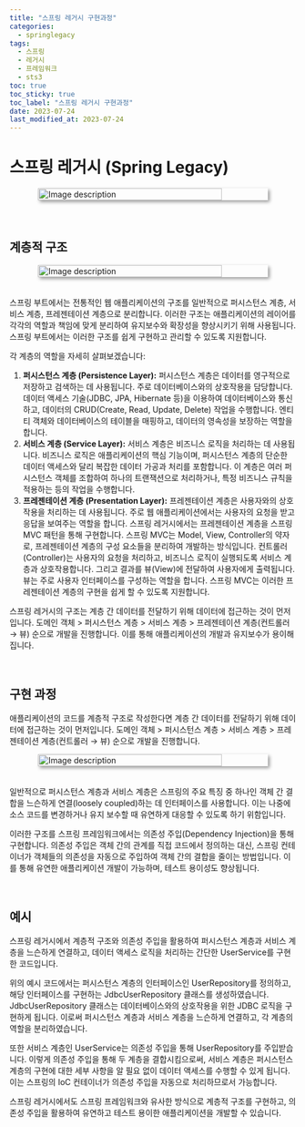 ```yaml
---
title: "스프링 레거시 구현과정"
categories:
  - springlegacy
tags:
  - 스프링
  - 레거시
  - 프레임워크
  - sts3
toc: true
toc_sticky: true
toc_label: "스프링 레거시 구현과정"
date: 2023-07-24
last_modified_at: 2023-07-24
---
```



# **스프링 레거시 (Spring Legacy)**

<div style=" display : flex; justify-content: center;">
	<img src="{{site.baseurl}}/images/springlegacy/1.png" alt="Image description" style="width: 80%; height: 40%; margin-bottom: 20px; box-shadow: 3px 3px 6px rgba(0,0,0,0.4);">
</div>

<br/>

## 계층적 구조

<div style=" display : flex; justify-content: center;">
	<img src="{{site.baseurl}}/images/springlegacy/3.jpg" alt="Image description" style="width: 80%; height: 40%; margin-bottom: 20px; box-shadow: 3px 3px 6px rgba(0,0,0,0.4);">
</div>

스프링 부트에서는 전통적인 웹 애플리케이션의 구조를 일반적으로 퍼시스턴스 계층, 서비스 계층, 프레젠테이션 계층으로 분리합니다. 이러한 구조는 애플리케이션의 레이어를 각각의 역할과 책임에 맞게 분리하여 유지보수와 확장성을 향상시키기 위해 사용됩니다. 스프링 부트에서는 이러한 구조를 쉽게 구현하고 관리할 수 있도록 지원합니다.

각 계층의 역할을 자세히 살펴보겠습니다:

1. **퍼시스턴스 계층 (Persistence Layer):** 퍼시스턴스 계층은 데이터를 영구적으로 저장하고 검색하는 데 사용됩니다. 주로 데이터베이스와의 상호작용을 담당합니다. 데이터 액세스 기술(JDBC, JPA, Hibernate 등)을 이용하여 데이터베이스와 통신하고, 데이터의 CRUD(Create, Read, Update, Delete) 작업을 수행합니다. 엔티티 객체와 데이터베이스의 테이블을 매핑하고, 데이터의 영속성을 보장하는 역할을 합니다.
2. **서비스 계층 (Service Layer):** 서비스 계층은 비즈니스 로직을 처리하는 데 사용됩니다. 비즈니스 로직은 애플리케이션의 핵심 기능이며, 퍼시스턴스 계층의 단순한 데이터 액세스와 달리 복잡한 데이터 가공과 처리를 포함합니다. 이 계층은 여러 퍼시스턴스 객체를 조합하여 하나의 트랜잭션으로 처리하거나, 특정 비즈니스 규칙을 적용하는 등의 작업을 수행합니다.
3. **프레젠테이션 계층 (Presentation Layer):** 프레젠테이션 계층은 사용자와의 상호작용을 처리하는 데 사용됩니다. 주로 웹 애플리케이션에서는 사용자의 요청을 받고 응답을 보여주는 역할을 합니다. 스프링 레거시에서는 프레젠테이션 계층을 스프링 MVC 패턴을 통해 구현합니다. 스프링 MVC는 Model, View, Controller의 약자로, 프레젠테이션 계층의 구성 요소들을 분리하여 개발하는 방식입니다. 컨트롤러(Controller)는 사용자의 요청을 처리하고, 비즈니스 로직이 실행되도록 서비스 계층과 상호작용합니다. 그리고 결과를 뷰(View)에 전달하여 사용자에게 출력됩니다. 뷰는 주로 사용자 인터페이스를 구성하는 역할을 합니다. 스프링 MVC는 이러한 프레젠테이션 계층의 구현을 쉽게 할 수 있도록 지원합니다.

스프링 레거시의 구조는 계층 간 데이터를 전달하기 위해 데이터에 접근하는 것이 먼저입니다. 도메인 객체 > 퍼시스턴스 계층 > 서비스 계층 > 프레젠테이션 계층(컨트롤러 → 뷰) 순으로 개발을 진행합니다. 이를 통해 애플리케이션의 개발과 유지보수가 용이해집니다.

<br/>

## 구현 과정

애플리케이션의 코드를 계층적 구조로 작성한다면 계층 간 데이터를 전달하기 위해 데이터에 접근하는 것이 먼저입니다. 도메인 객체 > 퍼시스턴스 계층 > 서비스 계층 > 프레젠테이션 계층(컨트롤러 → 뷰) 순으로 개발을 진행합니다.

<div style=" display : flex; justify-content: center;">
	<img src="{{site.baseurl}}/images/springlegacy/4.jpg" alt="Image description" style="width: 80%; height: 40%; margin-bottom: 20px; box-shadow: 3px 3px 6px rgba(0,0,0,0.4);">
</div>

일반적으로 퍼시스턴스 계층과 서비스 계층은 스프링의 주요 특징 중 하나인 객체 간 결합을 느슨하게 연결(loosely coupled)하는 데 인터페이스를 사용합니다. 이는 나중에 소스 코드를 변경하거나 유지 보수할 때 유연하게 대응할 수 있도록 하기 위함입니다.

이러한 구조를 스프링 프레임워크에서는 의존성 주입(Dependency Injection)을 통해 구현합니다. 의존성 주입은 객체 간의 관계를 직접 코드에서 정의하는 대신, 스프링 컨테이너가 객체들의 의존성을 자동으로 주입하여 객체 간의 결합을 줄이는 방법입니다. 이를 통해 유연한 애플리케이션 개발이 가능하며, 테스트 용이성도 향상됩니다.


<br/>

## 예시

스프링 레거시에서 계층적 구조와 의존성 주입을 활용하여 퍼시스턴스 계층과 서비스 계층을 느슨하게 연결하고, 데이터 액세스 로직을 처리하는 간단한 UserService를 구현한 코드입니다.

<script src="https://gist.github.com/junyihong/9e0b6614e662bd355d2342d1b960a3fe.js"></script>

위의 예시 코드에서는 퍼시스턴스 계층의 인터페이스인 UserRepository를 정의하고, 해당 인터페이스를 구현하는 JdbcUserRepository 클래스를 생성하였습니다. JdbcUserRepository 클래스는 데이터베이스와의 상호작용을 위한 JDBC 로직을 구현하게 됩니다. 이로써 퍼시스턴스 계층과 서비스 계층을 느슨하게 연결하고, 각 계층의 역할을 분리하였습니다.

또한 서비스 계층인 UserService는 의존성 주입을 통해 UserRepository를 주입받습니다. 이렇게 의존성 주입을 통해 두 계층을 결합시킴으로써, 서비스 계층은 퍼시스턴스 계층의 구현에 대한 세부 사항을 알 필요 없이 데이터 액세스를 수행할 수 있게 됩니다. 이는 스프링의 IoC 컨테이너가 의존성 주입을 자동으로 처리하므로서 가능합니다.

스프링 레거시에서도 스프링 프레임워크와 유사한 방식으로 계층적 구조를 구현하고, 의존성 주입을 활용하여 유연하고 테스트 용이한 애플리케이션을 개발할 수 있습니다.